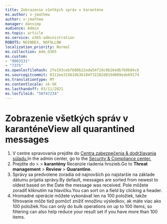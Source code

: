 ```yaml
---
title: Zobrazenie všetkých správ v karanténe
ms.author: v-jmathew
author: v-jmathew
manager: dansimp
audience: Admin
ms.topic: article
ms.service: o365-administration
ROBOTS: NOINDEX, NOFOLLOW
localization_priority: Normal
ms.collection: Adm_O365
ms.custom:
- "9002531"
- "7375"
ms.openlocfilehash: 2fe193cebfb00b22eda54f2dc0b264db7b9b84cb
ms.sourcegitcommit: 6312ee31561db36104f32282d019d069ede69174
ms.translationtype: MT
ms.contentlocale: sk-SK
ms.lasthandoff: 03/11/2021
ms.locfileid: "50747234"
---
```

# <a name="view-all-quarantined-messages"></a><span data-ttu-id="ff580-102">Zobrazenie všetkých správ v karanténe</span><span class="sxs-lookup"><span data-stu-id="ff580-102">View all quarantined messages</span></span>

1. <span data-ttu-id="ff580-103">V centre spravovania prejdite do [Centra zabezpečenia & dodržiavania súladu.](https://go.microsoft.com/fwlink/p/?linkid=2077143)</span><span class="sxs-lookup"><span data-stu-id="ff580-103">In the admin center, go to the [Security & Compliance center.](https://go.microsoft.com/fwlink/p/?linkid=2077143)</span></span>
2. <span data-ttu-id="ff580-104">Prejdite do   >    >  **karantény** Recenzie riadenia hrozieb.</span><span class="sxs-lookup"><span data-stu-id="ff580-104">Go to **Threat management** > **Review** > **Quarantine**.</span></span>
3. <span data-ttu-id="ff580-105">Správy sa predvolene zoradia od najnovších po najstaršie na základe dátumu prijatia správy.</span><span class="sxs-lookup"><span data-stu-id="ff580-105">By default, messages are sorted from newest to oldest based on the Date the message was received.</span></span> <span data-ttu-id="ff580-106">Pole môžete zoradiť kliknutím na hlavičku.</span><span class="sxs-lookup"><span data-stu-id="ff580-106">You can sort on a field by clicking a header.</span></span>
4. <span data-ttu-id="ff580-107">Hromadné operácie môžete vykonávať len na 100 položiek, takže filtrovanie môže tiež pomôcť znížiť množinu výsledkov, ak máte viac ako 100 položiek.</span><span class="sxs-lookup"><span data-stu-id="ff580-107">You can only do bulk operations on up to 100 items, so filtering can also help reduce your result set if you have more than 100 items.</span></span>
